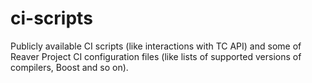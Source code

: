 # ci-scripts
Publicly available CI scripts (like interactions with TC API) and some of Reaver Project CI configuration files (like lists of supported versions of compilers, Boost and so on).

